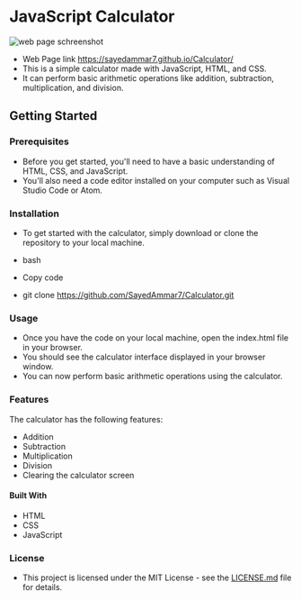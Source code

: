 # JavaScript Calculator
![web page schreenshot](https://user-images.githubusercontent.com/124479802/220973796-94189f7f-2ccd-4746-bb65-6025d8834bd0.jpg)

- Web Page link https://sayedammar7.github.io/Calculator/
- This is a simple calculator made with JavaScript, HTML, and CSS.
- It can perform basic arithmetic operations like addition, subtraction, multiplication, and division.

## Getting Started
### Prerequisites
- Before you get started, you'll need to have a basic understanding of HTML, CSS, and JavaScript.
- You'll also need a code editor installed on your computer such as Visual Studio Code or Atom.

### Installation
- To get started with the calculator, simply download or clone the repository to your local machine.

- bash
- Copy code
- git clone https://github.com/SayedAmmar7/Calculator.git
### Usage
- Once you have the code on your local machine, open the index.html file in your browser. 
- You should see the calculator interface displayed in your browser window. 
- You can now perform basic arithmetic operations using the calculator.

### Features
The calculator has the following features:

- Addition
- Subtraction
- Multiplication
- Division
- Clearing the calculator screen
#### Built With
- HTML
- CSS
- JavaScript

### License
- This project is licensed under the MIT License - see the [LICENSE.md](LICENSE) file for details.

